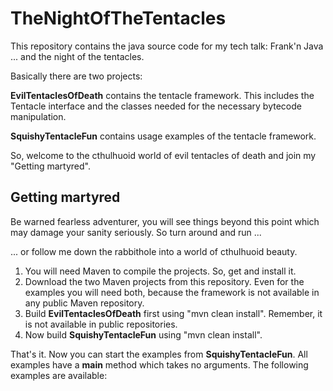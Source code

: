 # TheNightOfTheTentacles
This repository contains the java source code for my tech talk: Frank'n Java ... and the night of the tentacles.

Basically there are two projects:

**EvilTentaclesOfDeath** contains the tentacle framework. This includes the Tentacle interface and the classes needed for the necessary bytecode manipulation.

**SquishyTentacleFun** contains usage examples of the tentacle framework.

So, welcome to the cthulhuoid world of evil tentacles of death and join my "Getting martyred".

## Getting martyred
Be warned fearless adventurer, you will see things beyond this point which may damage your sanity seriously. So turn around and run ...

... or follow me down the rabbithole into a world of cthulhuoid beauty.

1. You will need Maven to compile the projects. So, get and install it.
2. Download the two Maven projects from this repository. Even for the examples you will need both, because the framework is not available in any public Maven repository.
3. Build **EvilTentaclesOfDeath** first using "mvn clean install". Remember, it is not available in public repositories.
4. Now build **SquishyTentacleFun** using "mvn clean install". 

That's it. Now you can start the examples from **SquishyTentacleFun**. All examples have a **main** method which takes no arguments. The following examples are available:

